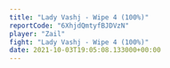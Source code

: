```yaml
---
title: "Lady Vashj - Wipe 4 (100%)"
reportCode: "6XhjdQmtyfBJDVzN"
player: "Zail"
fight: "Lady Vashj - Wipe 4 (100%)"
date: 2021-10-03T19:05:08.133000+00:00
---
```

